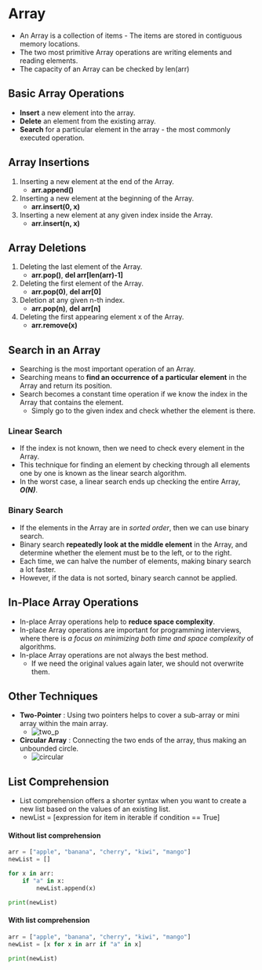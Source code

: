 # Array
* An Array is a collection of items - The items are stored in contiguous memory locations.
* The two most primitive Array operations are writing elements and reading elements.
* The capacity of an Array can be checked by len(arr)


## Basic Array Operations
* **Insert** a new element into the array.
* **Delete** an element from the existing array.
* **Search** for a particular element in the array - the most commonly executed operation.


## Array Insertions
1. Inserting a new element at the end of the Array.
    * **arr.append()**
2. Inserting a new element at the beginning of the Array.
    * **arr.insert(0, x)**
3. Inserting a new element at any given index inside the Array.
    * **arr.insert(n, x)**


## Array Deletions
1. Deleting the last element of the Array.
    * **arr.pop()**, **del arr[len(arr)-1]**
2. Deleting the first element of the Array.
    * **arr.pop(0)**, **del arr[0]**
3. Deletion at any given n-th index.
    * **arr.pop(n)**, **del arr[n]**
4. Deleting the first appearing element x of the Array.
    * **arr.remove(x)**


## Search in an Array
* Searching is the most important operation of an Array.
* Searching means to **find an occurrence of a particular element** in the Array and return its position. 
* Search becomes a constant time operation if we know the index in the Array that contains the element.
    + Simply go to the given index and check whether the element is there.

### Linear Search
* If the index is not known, then we need to check every element in the Array.
* This technique for finding an element by checking through all elements one by one is known as the linear search algorithm.
* In the worst case, a linear search ends up checking the entire Array, ***O(N)***.

### Binary Search
* If the elements in the Array are in *sorted order*, then we can use binary search.
* Binary search **repeatedly look at the middle element** in the Array, and determine whether the element must be to the left, or to the right.
* Each time, we can halve the number of elements, making binary search a lot faster.
* However, if the data is not sorted, binary search cannot be applied.


## In-Place Array Operations
* In-place Array operations help to **reduce space complexity**.
* In-place Array operations are important for programming interviews, where there is *a focus on minimizing both time and space complexity* of algorithms.
* In-place Array operations are not always the best method.
    + If we need the original values again later, we should not overwrite them.


## Other Techniques
* **Two-Pointer** : Using two pointers helps to cover a sub-array or mini array within the main array.
    + ![two_p](https://user-images.githubusercontent.com/28593767/112722481-2f139b80-8f4d-11eb-94ec-361063073cf8.png)
* **Circular Array** : Connecting the two ends of the array, thus making an unbounded circle.
    + ![circular](https://user-images.githubusercontent.com/28593767/112722478-2cb14180-8f4d-11eb-879e-70957befbb2d.png)


## List Comprehension
* List comprehension offers a shorter syntax when you want to create a new list based on the values of an existing list.
* newList = [expression for item in iterable if condition == True]

#### Without list comprehension
```python
arr = ["apple", "banana", "cherry", "kiwi", "mango"]
newList = []

for x in arr:
    if "a" in x:
        newList.append(x)

print(newList)
```

#### With list comprehension
```python
arr = ["apple", "banana", "cherry", "kiwi", "mango"]
newList = [x for x in arr if "a" in x]

print(newList)
```
